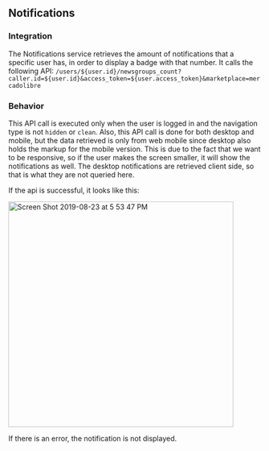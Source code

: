 ## Notifications
### Integration
The Notifications service retrieves the amount of notifications that a specific user has, in order to display a badge with that number. It calls the following API: `/users/${user.id}/newsgroups_count?caller.id=${user.id}&access_token=${user.access_token}&marketplace=mercadolibre`

### Behavior
This API call is executed only when the user is logged in and the navigation type is not `hidden` or `clean`. Also, this API call is done for both desktop and mobile, but the data retrieved is only from web mobile since desktop also holds the markup for the mobile version. This is due to the fact that we want to be responsive, so if the user makes the screen smaller, it will show the notifications as well. The desktop notifications are retrieved client side, so that is what they are not queried here.

If the api is successful, it looks like this:

<img width="448" alt="Screen Shot 2019-08-23 at 5 53 47 PM" src="https://user-images.githubusercontent.com/13719066/63623109-11db5600-c5cf-11e9-8f8b-b416ce793733.png">

If there is an error, the notification is not displayed.